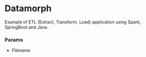 # Datamorph

Example of ETL (Extract, Transform, Load) application using Spark, SpringBoot and Java.

### Params

- Filename